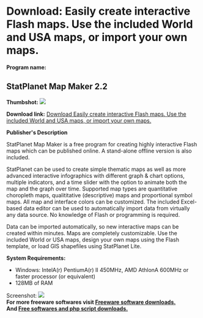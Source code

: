 # Download: Easily create interactive Flash maps. Use the included World and USA maps, or import your own maps.

**Program name:**

## StatPlanet Map Maker 2.2

  
**Thumbshot:** ![](http://www.freewarefiles.com/screenshot/sp_mapmaker_md.jpg)   
  
**Download link:** [Download Easily create interactive Flash maps. Use the included World and USA maps, or import your own maps.](http://freesoftwares.boysofts.com/StatPlanet-Map-Maker_program_56281.html)  
  


**Publisher's Description**  
  


StatPlanet Map Maker is a free program for creating highly interactive Flash maps which can be published online. A stand-alone offline version is also included. 

StatPlanet can be used to create simple thematic maps as well as more advanced interactive infographics with different graph & chart options, multiple indicators, and a time slider with the option to animate both the map and the graph over time. Supported map types are quantitative choropleth maps, qualititative (descriptive) maps and proportional symbol maps. All map and interface colors can be customized. The included Excel-based data editor can be used to automatically import data from virtually any data source. No knowledge of Flash or programming is required. 

Data can be imported automatically, so new interactive maps can be created within minutes. Maps are completely customizable. Use the included World or USA maps, design your own maps using the Flash template, or load GIS shapefiles using StatPlanet Lite. 

**System Requirements:**

  * Windows: IntelA(r) PentiumA(r) II 450MHz, AMD AthlonA 600MHz or faster processor (or equivalent) 
  * 128MB of RAM 

  
  
Screenshot: ![](http://www.freewarefiles.com/screenshot/sp_mapmaker.jpg)   
**For more freeware softwares visit [Freeware software downloads.](http://freesoftwares.boysofts.com/)**   
**And [Free softwares and php script downloads.](http://www.boysofts.com/)**
